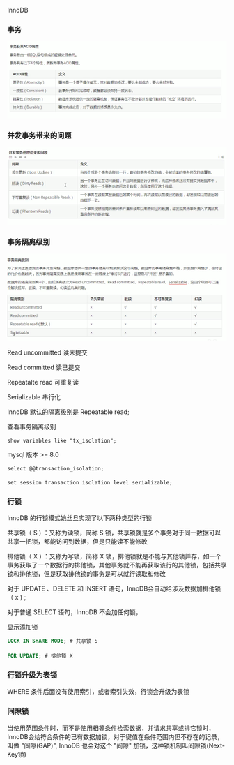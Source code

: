 InnoDB 

### 事务

![事务](./images/2.png)
 
### 并发事务带来的问题

![并发事务带来的问题](./images/3.png)

### 事务隔离级别

![并发事务带来的问题](./images/4.png)

Read uncommitted 读未提交

Read committed   读已提交

Repeatalte read  可重复读

Serializable     串行化

InnoDB 默认的隔离级别是 Repeatable read;

查看事务隔离级别

    show variables like "tx_isolation";

mysql 版本 >= 8.0

    select @@transaction_isolation;

    set session transaction isolation level serializable;


### 行锁

InnoDB 的行锁模式她丝旦实现了以下两种类型的行锁

   共享锁（ S ) ：又称为读锁，简称 S 锁，共享锁就是多个事务对于同一数据可以共享一把锁，都能访问到数据，但是只能读不能修改
   
   排他锁（ X ) ：又称为写锁，简称 X 锁，排他锁就是不能与其他锁并存，如一个事务获取了一个数据行的排他锁，其他事务就不能再获取该行的其他锁，包括共享锁和排他锁，但是获取排他锁的事务是可以就行读取和修改

对于 UPDATE 、DELETE 和 INSERT 语句，InnoDB会自动给涉及数据加排他锁（ x ) ; 

对于普通 SELECT 语句，InnoDB 不会加任何锁，


显示添加锁
```sql
LOCK IN SHARE MODE; # 共享锁 S

FOR UPDATE; # 排他锁 X


```

### 行锁升级为表锁


WHERE 条件后面没有使用索引，或者索引失效，行锁会升级为表锁


### 间隙锁

当使用范围条件时，而不是使用相等条件检索数据，并请求共享或排它锁时，InnoDB会给符合条件的已有数据加锁，对于键值在条件范围内但不存在的记录，叫做 "间隙(GAP)", InnoDB 也会对这个 "间隙" 加锁，这种锁机制叫间隙锁(Next-Key锁)